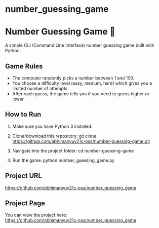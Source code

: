 # number_guessing_game

# Number Guessing Game 🎲

A simple CLI (Command Line Interface) number guessing game built with Python.

## Game Rules

- The computer randomly picks a number between 1 and 100.
- You choose a difficulty level (easy, medium, hard) which gives you a limited number of attempts.
- After each guess, the game tells you if you need to guess higher or lower.

## How to Run

1. Make sure you have Python 3 installed.

2. Clone/download this repository:
git clone https://github.com/abhimanyuv21c-oss/number-guessing-game.git

3. Navigate into the project folder:
cd number-guessing-game

4. Run the game:
python number_guessing_game.py

## Project URL
https://github.com/abhimanyuv21c-oss/number_guessing_game

## Project Page
You can view the project here:  
https://github.com/abhimanyuv21c-oss/number_guessing_game
